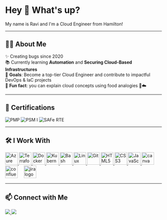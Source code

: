 <h1 align="left">Hey 👋 What's up?</h1>

<p align="left">My name is Ravi and I'm a Cloud Engineer from Hamilton!</p>

---

<h2 align="left">👨‍💻 About Me</h2>

✨ Creating bugs since 2020  
📚 Currently learning **Automation** and **Securing Cloud-Based Infrastructures**  
🎯 **Goals**: Become a top-tier Cloud Engineer and contribute to impactful DevOps & IaC projects  
🎲 **Fun fact**: you can explain cloud concepts using food analogies 🍔☁️

---

<h2 align="left">📜 Certifications</h2>

<p align="left">
  <img src="https://img.shields.io/badge/PMP-Certified-blue?style=for-the-badge&logo=projectmanagement&logoColor=white" alt="PMP" />
  <img src="https://img.shields.io/badge/PSM%20I-Scrum.org-blueviolet?style=for-the-badge&logo=scrumalliance&logoColor=white" alt="PSM I" />
  <img src="https://img.shields.io/badge/SAFe%20RTE-Scaled%20Agile-28a745?style=for-the-badge&logo=scaledagile&logoColor=white" alt="SAFe RTE" />
</p>

---

<h2 align="left">🛠️ I Work With</h2>

<p align="left">
  <a href="https://azure.microsoft.com/" target="_blank">
    <img src="https://cdn.jsdelivr.net/gh/devicons/devicon/icons/azure/azure-original.svg" style="height:40px;" alt="Azure"/>
  </a>
  <a href="https://developer.hashicorp.com/terraform" target="_blank">
    <img src="https://cdn.jsdelivr.net/gh/devicons/devicon/icons/terraform/terraform-original.svg" style="height:40px;" alt="Terraform"/>
  </a>
  <a href="https://www.docker.com/" target="_blank">
    <img src="https://cdn.jsdelivr.net/gh/devicons/devicon/icons/docker/docker-original.svg" style="height:40px;" alt="Docker"/>
  </a>
  <a href="https://kubernetes.io/" target="_blank">
    <img src="https://cdn.jsdelivr.net/gh/devicons/devicon/icons/kubernetes/kubernetes-plain.svg" style="height:40px;" alt="Kubernetes"/>
  </a>
  <a href="https://www.gnu.org/software/bash/" target="_blank">
    <img src="https://cdn.jsdelivr.net/gh/devicons/devicon/icons/bash/bash-original.svg" style="height:40px;" alt="Bash"/>
  </a>
  <a href="https://www.linux.org/" target="_blank">
    <img src="https://cdn.jsdelivr.net/gh/devicons/devicon/icons/linux/linux-original.svg" style="height:40px;" alt="Linux"/>
  </a>
  <a href="https://git-scm.com/" target="_blank">
    <img src="https://cdn.jsdelivr.net/gh/devicons/devicon/icons/git/git-original.svg" style="height:40px;" alt="Git"/>
  </a>
  <a href="https://developer.mozilla.org/en-US/docs/Web/HTML" target="_blank">
    <img src="https://cdn.jsdelivr.net/gh/devicons/devicon/icons/html5/html5-original.svg" style="height:40px;" alt="HTML5"/>
  </a>
  <a href="https://developer.mozilla.org/en-US/docs/Web/CSS" target="_blank">
    <img src="https://cdn.jsdelivr.net/gh/devicons/devicon/icons/css3/css3-original.svg" style="height:40px;" alt="CSS3"/>
  </a>
  <a href="https://developer.mozilla.org/en-US/docs/Web/JavaScript" target="_blank">
    <img src="https://cdn.jsdelivr.net/gh/devicons/devicon/icons/javascript/javascript-original.svg" style="height:40px;" alt="JavaScript"/>
  </a>
  <img src="https://cdn.jsdelivr.net/gh/devicons/devicon/icons/canva/canva-original.svg" height="40" alt="canva logo" />
  <img width="12" />
<img src="https://cdn.jsdelivr.net/gh/devicons/devicon/icons/confluence/confluence-original.svg" height="40" alt="confluence logo" />
<img width="12" />
<img src="https://cdn.jsdelivr.net/gh/devicons/devicon/icons/jira/jira-original.svg" height="40" alt="jira logo" />

</p>

---

<h2 align="left">📫 Connect with Me</h2>

<p align="left">
  <a href="[https://www.linkedin.com/in/yourlinkedin](https://www.linkedin.com/in/ravipatelpmp/)" target="_blank">
    <img src="https://img.shields.io/badge/LinkedIn-blue?logo=linkedin&style=for-the-badge" />
  </a>
  <a href="mailto:ravipatel.pr6@gmail.com">
    <img src="https://img.shields.io/badge/Email-D14836?style=for-the-badge&logo=gmail&logoColor=white" />
  </a>
</p>
